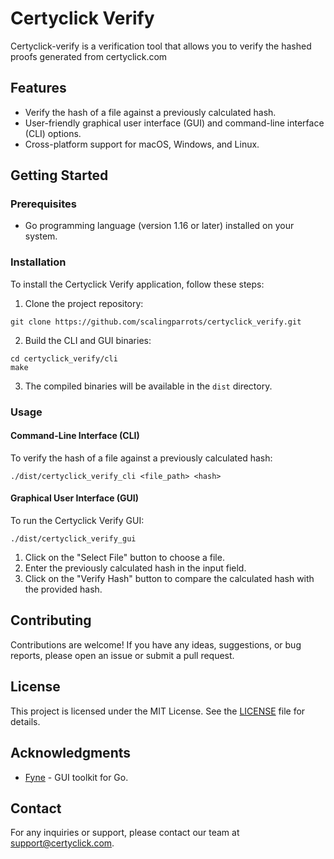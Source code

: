 # Certyclick Verify

Certyclick-verify is a verification tool that allows you to verify the hashed proofs generated from certyclick.com

## Features

- Verify the hash of a file against a previously calculated hash.
- User-friendly graphical user interface (GUI) and command-line interface (CLI) options.
- Cross-platform support for macOS, Windows, and Linux.

## Getting Started

### Prerequisites

- Go programming language (version 1.16 or later) installed on your system.

### Installation

To install the Certyclick Verify application, follow these steps:

1. Clone the project repository:

```
git clone https://github.com/scalingparrots/certyclick_verify.git
```

2. Build the CLI and GUI binaries:

```
cd certyclick_verify/cli
make
```

3. The compiled binaries will be available in the `dist` directory.

### Usage

#### Command-Line Interface (CLI)

To verify the hash of a file against a previously calculated hash:

```
./dist/certyclick_verify_cli <file_path> <hash>
```

#### Graphical User Interface (GUI)

To run the Certyclick Verify GUI:

```
./dist/certyclick_verify_gui
```

1. Click on the "Select File" button to choose a file.
2. Enter the previously calculated hash in the input field.
3. Click on the "Verify Hash" button to compare the calculated hash with the provided hash.

## Contributing

Contributions are welcome! If you have any ideas, suggestions, or bug reports, please open an issue or submit a pull request.

## License

This project is licensed under the MIT License. See the [LICENSE](LICENSE) file for details.

## Acknowledgments

- [Fyne](https://fyne.io) - GUI toolkit for Go.

## Contact

For any inquiries or support, please contact our team at support@certyclick.com.

